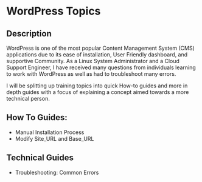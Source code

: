 # WordPress Topics

## Description

WordPress is one of the most popular Content Management System (CMS) applications due to its ease of installation, User Friendly dashboard, and supportive Community. As a Linux System Administrator and a Cloud Support Engineer, I have received many questions from individuals learning to work with WordPress as well as had to troubleshoot many errors.

I will be splitting up training topics into quick How-to guides and more in depth guides with a focus of explaining a concept aimed towards a more technical person.

## How To Guides:
* Manual Installation Process
* Modify Site_URL and Base_URL

## Technical Guides
* Troubleshooting: Common Errors
